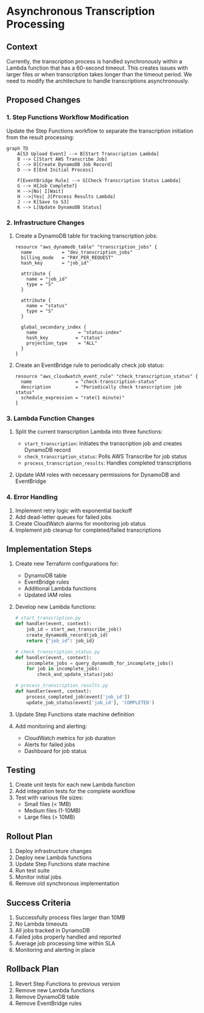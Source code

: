 # Asynchronous Transcription Processing

## Context
Currently, the transcription process is handled synchronously within a Lambda function that has a 60-second timeout. This creates issues with larger files or when transcription takes longer than the timeout period. We need to modify the architecture to handle transcriptions asynchronously.

## Proposed Changes

### 1. Step Functions Workflow Modification

Update the Step Functions workflow to separate the transcription initiation from the result processing:

```mermaid
graph TD
    A[S3 Upload Event] --> B[Start Transcription Lambda]
    B --> C[Start AWS Transcribe Job]
    C --> D[Create DynamoDB Job Record]
    D --> E[End Initial Process]
    
    F[EventBridge Rule] --> G[Check Transcription Status Lambda]
    G --> H{Job Complete?}
    H -->|No| I[Wait]
    H -->|Yes| J[Process Results Lambda]
    J --> K[Save to S3]
    K --> L[Update DynamoDB Status]
```

### 2. Infrastructure Changes

1. Create a DynamoDB table for tracking transcription jobs:
   ```hcl
   resource "aws_dynamodb_table" "transcription_jobs" {
     name           = "dev_transcription_jobs"
     billing_mode   = "PAY_PER_REQUEST"
     hash_key       = "job_id"
     
     attribute {
       name = "job_id"
       type = "S"
     }
     
     attribute {
       name = "status"
       type = "S"
     }
     
     global_secondary_index {
       name               = "status-index"
       hash_key          = "status"
       projection_type    = "ALL"
     }
   }
   ```

2. Create an EventBridge rule to periodically check job status:
   ```hcl
   resource "aws_cloudwatch_event_rule" "check_transcription_status" {
     name                = "check-transcription-status"
     description         = "Periodically check transcription job status"
     schedule_expression = "rate(1 minute)"
   }
   ```

### 3. Lambda Function Changes

1. Split the current transcription Lambda into three functions:
   - `start_transcription`: Initiates the transcription job and creates DynamoDB record
   - `check_transcription_status`: Polls AWS Transcribe for job status
   - `process_transcription_results`: Handles completed transcriptions

2. Update IAM roles with necessary permissions for DynamoDB and EventBridge

### 4. Error Handling

1. Implement retry logic with exponential backoff
2. Add dead-letter queues for failed jobs
3. Create CloudWatch alarms for monitoring job status
4. Implement job cleanup for completed/failed transcriptions

## Implementation Steps

1. Create new Terraform configurations for:
   - DynamoDB table
   - EventBridge rules
   - Additional Lambda functions
   - Updated IAM roles

2. Develop new Lambda functions:
   ```python
   # start_transcription.py
   def handler(event, context):
       job_id = start_aws_transcribe_job()
       create_dynamodb_record(job_id)
       return {"job_id": job_id}

   # check_transcription_status.py
   def handler(event, context):
       incomplete_jobs = query_dynamodb_for_incomplete_jobs()
       for job in incomplete_jobs:
           check_and_update_status(job)

   # process_transcription_results.py
   def handler(event, context):
       process_completed_job(event['job_id'])
       update_job_status(event['job_id'], 'COMPLETED')
   ```

3. Update Step Functions state machine definition

4. Add monitoring and alerting:
   - CloudWatch metrics for job duration
   - Alerts for failed jobs
   - Dashboard for job status

## Testing

1. Create unit tests for each new Lambda function
2. Add integration tests for the complete workflow
3. Test with various file sizes:
   - Small files (< 1MB)
   - Medium files (1-10MB)
   - Large files (> 10MB)

## Rollout Plan

1. Deploy infrastructure changes
2. Deploy new Lambda functions
3. Update Step Functions state machine
4. Run test suite
5. Monitor initial jobs
6. Remove old synchronous implementation

## Success Criteria

1. Successfully process files larger than 10MB
2. No Lambda timeouts
3. All jobs tracked in DynamoDB
4. Failed jobs properly handled and reported
5. Average job processing time within SLA
6. Monitoring and alerting in place

## Rollback Plan

1. Revert Step Functions to previous version
2. Remove new Lambda functions
3. Remove DynamoDB table
4. Remove EventBridge rules 